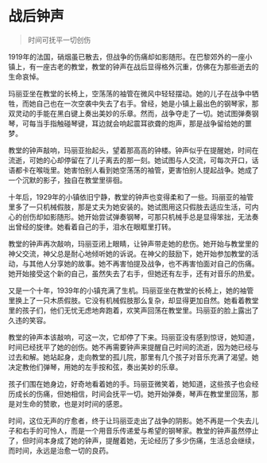 # 战后钟声
> 时间可抚平一切创伤

1919年的法国，硝烟虽已散去，但战争的伤痛却如影随形。在巴黎郊外的一座小镇上，有一座古老的教堂，教堂的钟声在战后显得格外沉重，仿佛在为那些逝去的生命哀悼。

玛丽亚坐在教堂的长椅上，空荡荡的袖管在微风中轻轻摆动。她的儿子在战争中牺牲，而她自己也在一次空袭中失去了右手。曾经，她是小镇上最出色的钢琴家，那双灵动的手能在黑白键上奏出美妙的乐章。然而，战争夺走了一切。她试图弹奏钢琴，可每当手指触碰琴键，耳边就会响起震耳欲聋的炮声，那是战争留给她的噩梦。

教堂的钟声敲响，玛丽亚抬起头，望着那高高的钟楼。钟声似乎在提醒她，时间在流逝，可她的心却停留在了儿子离去的那一刻。她试图与人交流，可每次开口，话语都卡在喉咙里。她害怕别人看到她空荡荡的袖管，更害怕别人提起战争。她成了一个沉默的影子，独自在教堂里徘徊。

十年后，1929年的小镇依旧宁静，教堂的钟声也变得柔和了一些。玛丽亚的袖管里多了一只机械假肢，那是丈夫为她安装的。她试图用这只假肢去适应生活，可内心的创伤却如影随形。她开始尝试弹奏钢琴，可那只机械手总是显得笨拙，无法奏出曾经的旋律。她看着自己的手，泪水在眼眶里打转。

教堂的钟声再次敲响，玛丽亚闭上眼睛，让钟声带走她的悲伤。她开始与教堂里的神父交流，神父总是耐心地倾听她的诉说。在神父的鼓励下，她开始参加教堂的活动，与其他人分享她的故事。她不再害怕提及战争，也不再害怕面对自己的伤痛。她开始接受这个新的自己，虽然失去了右手，但她还有左手，还有对音乐的热爱。

又是一个十年，1939年的小镇充满了生机。玛丽亚坐在教堂的长椅上，她的袖管里换上了一只木质假肢。它没有机械假肢那么复杂，却显得更加自然。她看着教堂里的孩子们，他们无忧无虑地奔跑着，欢笑声回荡在教堂里。玛丽亚的脸上露出了久违的笑容。

教堂的钟声本该敲响，可这一次，它却停了下来。玛丽亚没有感到惊讶，她知道，时间已经抚平了她的创伤。她不再需要钟声来提醒自己时间的流逝，因为她已经与过去和解。她站起身，走向教堂的孤儿院，那里有几个孩子对音乐充满了渴望。她决定教他们弹琴，用她的左手按和弦，奏出美妙的乐章。

孩子们围在她身边，好奇地看着她的手。玛丽亚微笑着，她知道，这些孩子也会经历成长的伤痛，但她相信，时间会抚平一切。她开始弹奏，琴声在教堂里回荡，那是对生命的赞歌，也是对时间的感恩。

时间，这位无声的疗愈者，终于让玛丽亚走出了战争的阴影。她不再是一个失去儿子和右手的可怜人，而是一个用音乐传递爱与希望的钢琴家。教堂的钟声虽然停止了，但时间本身成了她的钟声，提醒着她，无论经历了多少伤痛，生活总会继续，而时间，永远是治愈一切的良药。
